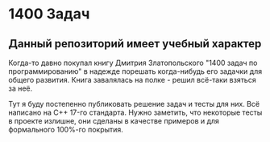 # 1400 Задач

## Данный репозиторий имеет учебный характер
Когда-то давно покупал книгу Дмитрия Златопольского "1400 задач по программированию" в надежде порешать когда-нибудь его задачки для общего развития. Книга завалялась на полке - решил всё-таки взяться за неё.
 
Тут я буду постепенно публиковать решение задач и тесты для них. Всё написано на C++ 17-го стандарта.
Нужно заметить, что некоторые тесты в проекте излишне, они сделаны в качестве примеров и для формального 100%-го покрытия.
